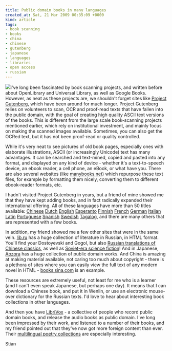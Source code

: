```yaml
---
title: Public domain books in many languages
created_at: Sat, 21 Mar 2009 00:35:09 +0000
kind: article
tags:
- book scanning
- books
- china
- chinese
- gutenberg
- japanese
- languages
- libraries
- open access
- russian
---
```


![](http://www.gutenberg.org/pics/pg-logo-002.png)I've long been
fascinated by book scanning projects, and written before about
OpenLibrary and Universal Library, as well as Google Books. However, as
neat as these projects are, we shouldn't forget sites like [Project
Gutenberg](http://www.gutenberg.org/), which have been around for much
longer. Project Gutenberg relies on volunteers to scan, OCR and
proof-read texts that have fallen into the public domain, with the goal
of creating high quality ASCII text versions of the books. This is
different from the large scale book-scanning projects mentioned earlier,
which rely on institutional investment, and mainly focus on making the
scanned images available. Sometimes, you can also get the OCRed text,
but it has not been proof-read or quality controlled.

While it's very neat to see pictures of old book pages, especially ones
with elaborate illustrations, ASCII (or increasingly Unicode) text has
many advantages. It can be searched and text-mined, copied and pasted
into any format, and displayed on any kind of device - whether it's a
text-to-speech device, an ebook reader, a cell phone, an eBook, or what
have you. There are also several websites (like
[manybooks.net](http://manybooks.net/)) which repurpose these text
files, for example by formatting them nicely, converting them to
different ebook-reader formats, etc.

I hadn't visited Project Gutenberg in years, but a friend of mine showed
me that they have kept adding books, and in fact radically expanded
their international offering. All of these languages have more than 50
titles available:
[Chinese](http://www.gutenberg.org/browse/languages/zh "Chinese (399)")
[Dutch](http://www.gutenberg.org/browse/languages/nl "Dutch (408)")
[English](http://www.gutenberg.org/browse/languages/en "English (23840)")
[Esperanto](http://www.gutenberg.org/browse/languages/eo "Esperanto (56)")
[Finnish](http://www.gutenberg.org/browse/languages/fi "Finnish (493)")
[French](http://www.gutenberg.org/browse/languages/fr "French (1389)")
[German](http://www.gutenberg.org/browse/languages/de "German (572)")
[Italian](http://www.gutenberg.org/browse/languages/it "Italian (184)")
[Latin](http://www.gutenberg.org/browse/languages/la "Latin (63)")
[Portuguese](http://www.gutenberg.org/browse/languages/pt "Portuguese (311)")
[Spanish](http://www.gutenberg.org/browse/languages/es "Spanish (227)")
[Swedish](http://www.gutenberg.org/browse/languages/sv "Swedish (51)")
[Tagalog](http://www.gutenberg.org/browse/languages/tl "Tagalog (54)"),
and there are many others that are represented with a few books.

In addition, my friend showed me a few other sites that were in the same
vein. [lib.ru](http://lib.ru) has a huge collection of literature in
Russian, in HTML format. You'll find your Dostoyevski and Gogol, but
also [Russian translations of Chinese classics](http://lib.ru/POECHIN/),
as well as [Soviet-era science fiction](http://lib.ru/RUFANT/)! And in
Japanese, [Aozora](http://www.aozora.gr.jp/) has a huge collection of
public domain works. And China is amazing at making material available,
not caring too much about copyright - there is a plethora of sites where
you can easily view the full text of any modern novel in HTML -
[books.sina.com](http://books.sina.com/) is an example.

These resources are extremely useful, not least for me who is a learner
(and I can't even speak Japanese, but perhaps one day). It means that I
can download a Chinese book, and put it in Wenlin, or use an electronic
mouse-over dictionary for the Russian texts. I'd love to hear about
interesting book collections in other languages.

And then you have [LibriVox](http://librivox.org/) - a collective of
people who record public domain books, and release the audio books as
public domain. I've long been impressed by their work, and listened to a
number of their books, and my friend pointed out that they've now got
more foreign content than ever. Their [multilingual poetry
collections](http://librivox.org/multilingual-poetry-collection-001/)
are especially interesting.

Stian
